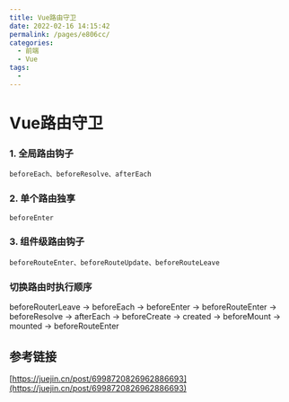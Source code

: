```yaml
---
title: Vue路由守卫
date: 2022-02-16 14:15:42
permalink: /pages/e806cc/
categories:
  - 前端
  - Vue
tags:
  - 
---
```

# Vue路由守卫
### 1. 全局路由钩子
`beforeEach、beforeResolve、afterEach`

### 2. 单个路由独享
`beforeEnter`

### 3. 组件级路由钩子
`beforeRouteEnter、beforeRouteUpdate、beforeRouteLeave`

### 切换路由时执行顺序
beforeRouterLeave -> beforeEach -> beforeEnter -> beforeRouteEnter -> beforeResolve -> afterEach
 -> beforeCreate -> created -> beforeMount -> mounted -> beforeRouteEnter


## 参考链接
[https://juejin.cn/post/6998720826962886693](https://juejin.cn/post/6998720826962886693)

